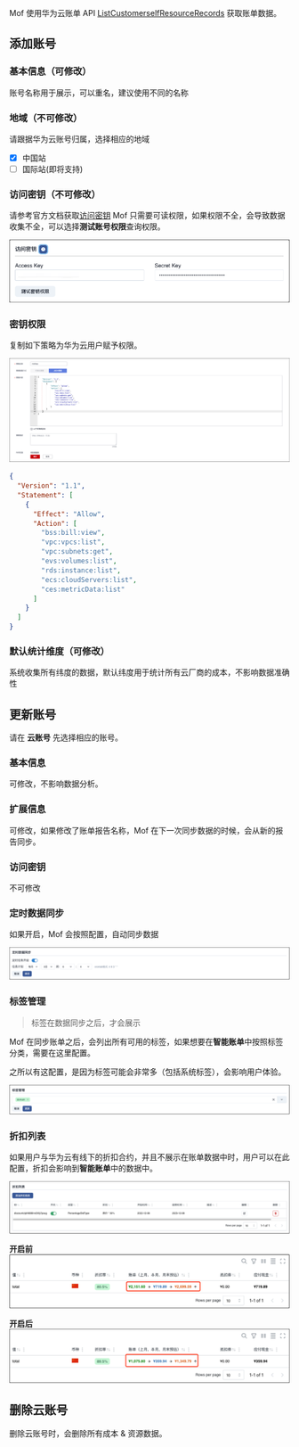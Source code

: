 Mof 使用华为云账单 API [ListCustomerselfResourceRecords](https://support.huaweicloud.com/api-oce/mbc_00004.html) 获取账单数据。

## 添加账号

### 基本信息（可修改）
账号名称用于展示，可以重名，建议使用不同的名称

### 地域（不可修改）
请跟据华为云账号归属，选择相应的地域

- [x] 中国站
- [ ] 国际站(即将支持)

### 访问密钥（不可修改）
请参考官方文档获取[访问密钥](https://support.huaweicloud.com/usermanual-iam/iam_02_0003.html)
Mof 只需要可读权限，如果权限不全，会导致数据收集不全，可以选择**测试账号权限**查询权限。

![img.png](img/aws-cred.zh.png)

### 密钥权限
复制如下策略为华为云用户赋予权限。

![img.png](img/huawei-policy.png)

```json
{
  "Version": "1.1",
  "Statement": [
    {
      "Effect": "Allow",
      "Action": [
        "bss:bill:view",
        "vpc:vpcs:list",
        "vpc:subnets:get",
        "evs:volumes:list",
        "rds:instance:list",
        "ecs:cloudServers:list",
        "ces:metricData:list"
      ]
    }
  ]
}
```

### 默认统计维度（可修改）
系统收集所有纬度的数据，默认纬度用于统计所有云厂商的成本，不影响数据准确性

## 更新账号
请在 **云账号** 先选择相应的账号。

### 基本信息
可修改，不影响数据分析。

### 扩展信息
可修改，如果修改了账单报告名称，Mof 在下一次同步数据的时候，会从新的报告同步。

### 访问密钥
不可修改

### 定时数据同步
如果开启，Mof 会按照配置，自动同步数据

![img.png](img/cron.zh.png)

### 标签管理
> 标签在数据同步之后，才会展示

Mof 在同步账单之后，会列出所有可用的标签，如果想要在**智能账单**中按照标签分类，需要在这里配置。

之所以有这配置，是因为标签可能会非常多（包括系统标签），会影响用户体验。

![img.png](img/tag.zh.png)

### 折扣列表
如果用户与华为云有线下的折扣合约，并且不展示在账单数据中时，用户可以在此配置，折扣会影响到**智能账单**中的数据中。

![img.png](img/discount.zh.png)

**开启前**
![img.png](img/discount-before.zh.png)

**开启后**
![img.png](img/discount-after.zh.png)


## 删除云账号
删除云账号时，会删除所有成本 & 资源数据。